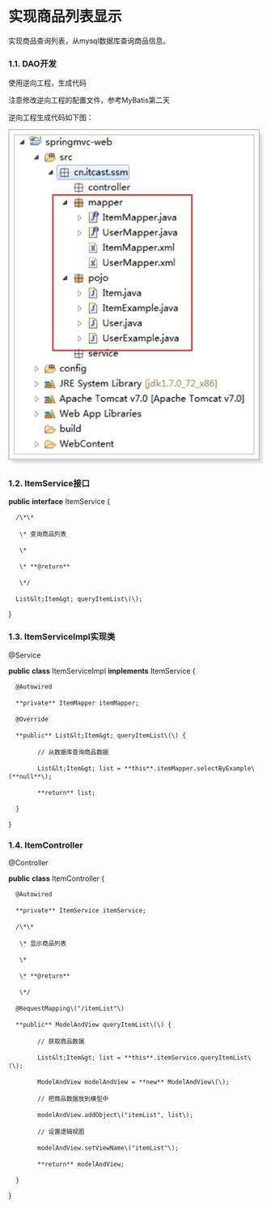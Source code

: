 # 实现商品列表显示

实现商品查询列表，从mysql数据库查询商品信息。

### 1.1. DAO开发

使用逆向工程，生成代码

注意修改逆向工程的配置文件，参考MyBatis第二天

逆向工程生成代码如下图：

![](../../../.gitbook/assets/image%20%28186%29.png)

### 1.2. ItemService接口

**public** **interface** ItemService {

      /\*\*

       \* 查询商品列表

       \*

       \* **@return**

       \*/

      List&lt;Item&gt; queryItemList\(\);

}

### 1.3. ItemServiceImpl实现类

@Service

**public** **class** ItemServiceImpl **implements** ItemService {

      @Autowired

      **private** ItemMapper itemMapper;

      @Override

      **public** List&lt;Item&gt; queryItemList\(\) {

            // 从数据库查询商品数据

            List&lt;Item&gt; list = **this**.itemMapper.selectByExample\(**null**\);

            **return** list;

      }

}

### 1.4. ItemController

@Controller

**public** **class** ItemController {

      @Autowired

      **private** ItemService itemService;

      /\*\*

       \* 显示商品列表

       \*

       \* **@return**

       \*/

      @RequestMapping\("/itemList"\)

      **public** ModelAndView queryItemList\(\) {

            // 获取商品数据

            List&lt;Item&gt; list = **this**.itemService.queryItemList\(\);

            ModelAndView modelAndView = **new** ModelAndView\(\);

            // 把商品数据放到模型中

            modelAndView.addObject\("itemList", list\);

            // 设置逻辑视图

            modelAndView.setViewName\("itemList"\);

            **return** modelAndView;

      }

}


